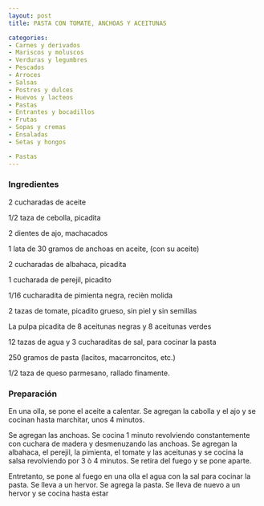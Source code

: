 ```yaml
---
layout: post
title: PASTA CON TOMATE, ANCHOAS Y ACEITUNAS

categories:
- Carnes y derivados
- Mariscos y moluscos
- Verduras y legumbres
- Pescados
- Arroces
- Salsas
- Postres y dulces
- Huevos y lacteos
- Pastas
- Entrantes y bocadillos
- Frutas
- Sopas y cremas
- Ensaladas
- Setas y hongos

- Pastas
---
```

<h3>Ingredientes</h3>
2 cucharadas de aceite

1/2 taza de cebolla, picadita

2 dientes de ajo, machacados

1 lata de 30 gramos de anchoas en aceite, (con su aceite)

2 cucharadas de albahaca, picadita

1 cucharada de perejil, picadito

1/16 cucharadita de pimienta negra, reci&egrave;n molida

2 tazas de tomate, picadito grueso, sin piel y sin semillas

La pulpa picadita de 8 aceitunas negras y 8 aceitunas verdes

12 tazas de agua y 3 cucharaditas de sal, para cocinar la pasta

250 gramos de pasta (lacitos, macarroncitos, etc.)

1/2 taza de queso parmesano, rallado finamente.

<h3>Preparación</h3>
En una olla, se pone el aceite a calentar. Se agregan la cabolla y el ajo y se cocinan hasta marchitar, unos 4 minutos.

Se agregan las anchoas. Se cocina 1 minuto revolviendo constantemente con cuchara de madera y desmenuzando las anchoas. Se agregan la albahaca, el perejil, la pimienta, el tomate y las aceitunas y se cocina la salsa revolviendo por 3 &ograve; 4 minutos. Se retira del fuego y se pone aparte.

Entretanto, se pone al fuego en una olla el agua con la sal para cocinar la pasta. Se lleva a un hervor. Se agrega la pasta. Se lleva de nuevo a un hervor y se cocina hasta estar

